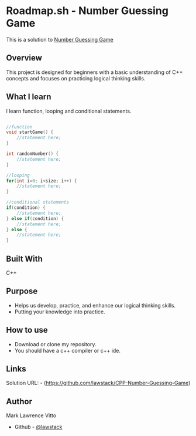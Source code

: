 # Roadmap.sh - Number Guessing Game
This is a solution to [Number Guessing Game](https://roadmap.sh/projects/number-guessing-game)

## Overview
This project is designed for beginners with a basic understanding of C++ concepts and focuses on practicing logical thinking skills.

## What I learn
I learn function, looping and conditional statements. 

```C++

//function
void startGame() {
    //statement here;
}

int randomNumber() {
    //statement here;
}

//looping
for(int i=0; i<size; i++) {
    //statement here;
}

//conditional statements
if(condition) {
    //statement here;
} else if(condition) {
    //statement here;
} else {
    //statement here;
}
```

## Built With
C++

## Purpose
- Helps us develop, practice, and enhance our logical thinking skills.
- Putting your knowledge into practice.

## How to use
- Download or clone my repository.
- You should have a c++ compiler or c++ ide.

## Links
Solution URL: - (https://github.com/lawstack/CPP-Number-Guessing-Game)


## Author
Mark Lawrence Vitto
- Github - [@lawstack](https://github.com/lawstack)